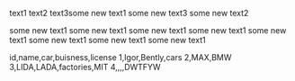 text1
text2
text3some new text1
some new text3
some new text2

some new text1
some new text1
some new text1
some new text1
some new text1
some new text1
some new text1
some new text1



id,name,car,buisness,license
1,Igor,Bently,cars
2,MAX,BMW
3,LIDA,LADA,factories,MIT
4,,,,DWTFYW